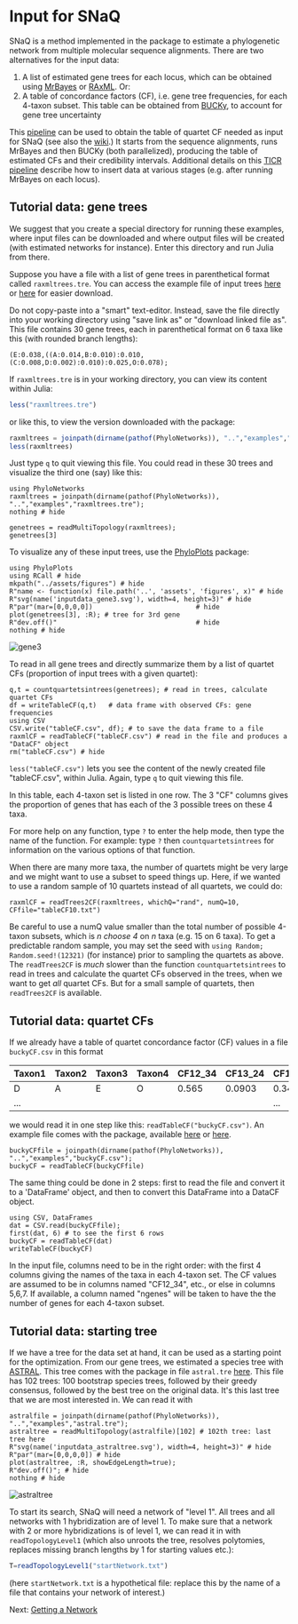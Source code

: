 # Input for SNaQ

SNaQ is a method implemented in the package to estimate a phylogenetic network
from multiple molecular sequence alignments. There are two alternatives for the input data:

1. A list of estimated gene trees for each locus, which can be obtained using [MrBayes](http://mrbayes.sourceforge.net) or [RAxML](http://sco.h-its.org/exelixis/software.html). Or:
2. A table of concordance factors (CF), i.e. gene tree frequencies, for each 4-taxon subset. This table can be obtained from [BUCKy](http://www.stat.wisc.edu/~ane/bucky/), to account for gene tree uncertainty

This [pipeline](https://github.com/nstenz/TICR) can be used to obtain the table of
quartet CF needed as input for SNaQ
(see also the [wiki](https://github.com/crsl4/PhyloNetworks.jl/wiki/TICR:-from-alignments-to-quartet-concordance-factors).)
It starts from the sequence alignments,
runs MrBayes and then BUCKy (both parallelized), producing the
table of estimated CFs and their credibility intervals.
Additional details on this [TICR pipeline](@ref)
describe how to insert data at various stages (e.g. after running MrBayes on each locus).

## Tutorial data: gene trees

We suggest that you create a special directory for running these examples,
where input files can be downloaded and where output files will be
created (with estimated networks for instance). Enter this directory
and run Julia from there.

Suppose you have a file with a list of gene trees in parenthetical
format called `raxmltrees.tre`.
You can access the example file of input trees
[here](https://github.com/crsl4/PhyloNetworks/blob/master/examples/raxmltrees.tre)
or
[here](https://raw.githubusercontent.com/crsl4/PhyloNetworks/master/examples/raxmltrees.tre)
for easier download.

Do not copy-paste into a "smart" text-editor. Instead, save the file
directly into your working directory using "save link as" or "download linked file as".
This file contains 30 gene trees, each in parenthetical format on 6 taxa
like this (with rounded branch lengths):

`(E:0.038,((A:0.014,B:0.010):0.010,(C:0.008,D:0.002):0.010):0.025,O:0.078);`

If `raxmltrees.tre` is in your working directory, you can view its content
within Julia:
```julia
less("raxmltrees.tre")
```
or like this, to view the version downloaded with the package:
```julia
raxmltrees = joinpath(dirname(pathof(PhyloNetworks)), "..","examples","raxmltrees.tre")
less(raxmltrees)
```
Just type `q` to quit viewing this file.
You could read in these 30 trees and visualize the third one (say) like this:
```@example qcf
using PhyloNetworks
raxmltrees = joinpath(dirname(pathof(PhyloNetworks)), "..","examples","raxmltrees.tre");
nothing # hide
```
```@repl qcf
genetrees = readMultiTopology(raxmltrees);
genetrees[3]
```
To visualize any of these input trees, use the
[PhyloPlots](https://github.com/cecileane/PhyloPlots.jl) package:
```@example qcf
using PhyloPlots
using RCall # hide
mkpath("../assets/figures") # hide
R"name <- function(x) file.path('..', 'assets', 'figures', x)" # hide
R"svg(name('inputdata_gene3.svg'), width=4, height=3)" # hide
R"par"(mar=[0,0,0,0])                          # hide
plot(genetrees[3], :R); # tree for 3rd gene
R"dev.off()"                                   # hide
nothing # hide
```
![gene3](../assets/figures/inputdata_gene3.svg)

To read in all gene trees and directly summarize them by a list
of quartet CFs (proportion of input trees with a given quartet):
```@repl qcf
q,t = countquartetsintrees(genetrees); # read in trees, calculate quartet CFs
df = writeTableCF(q,t)   # data frame with observed CFs: gene frequencies
using CSV
CSV.write("tableCF.csv", df); # to save the data frame to a file
raxmlCF = readTableCF("tableCF.csv") # read in the file and produces a "DataCF" object
rm("tableCF.csv") # hide
```
`less("tableCF.csv")` lets you see the content of the newly created
file "tableCF.csv", within Julia. Again, type `q` to quit viewing this file.

In this table, each 4-taxon set is listed in one row.
The 3 "CF" columns gives the proportion of genes that has
each of the 3 possible trees on these 4 taxa.

For more help on any function, type `?` to enter the help mode,
then type the name of the function. For example: type `?` then `countquartetsintrees`
for information on the various options of that function.

When there are many more taxa, the number of quartets
might be very large and we might want to use a subset to speed things up.
Here, if we wanted to use a random sample of 10 quartets
instead of all quartets, we could do:

`raxmlCF = readTrees2CF(raxmltrees, whichQ="rand", numQ=10, CFfile="tableCF10.txt")`

Be careful to use a numQ value smaller than the total number of possible
4-taxon subsets, which is *n choose 4* on *n* taxa (e.g. 15 on 6 taxa).
To get a predictable random sample, you may set the seed with
`using Random; Random.seed!(12321)`
(for instance) prior to sampling the quartets as above.
The `readTrees2CF` is *much* slower than the function `countquartetsintrees`
to read in trees and calculate the quartet CFs observed in the trees,
when we want to get *all* quartet CFs. But for a small sample of quartets,
then `readTrees2CF` is available.

## Tutorial data: quartet CFs

If we already have a table of quartet concordance factor (CF) values
in a file `buckyCF.csv` in this format

| Taxon1 | Taxon2 | Taxon3 | Taxon4 | CF12_34 | CF13_24 | CF14_23
|:-------|:-------|:-------|:-------|:--------|:--------|:-------
| D      | A| E | O|   0.565 |       0.0903 |       0.3447
| ...    |  |   |  |         |              |       ...

we would read it in one step like this: `readTableCF("buckyCF.csv")`.
An example file comes with the package, available
[here](https://github.com/crsl4/PhyloNetworks/blob/master/examples/buckyCF.csv)
or
[here](https://raw.githubusercontent.com/crsl4/PhyloNetworks/master/examples/buckyCF.csv).

```@repl qcf
buckyCFfile = joinpath(dirname(pathof(PhyloNetworks)), "..","examples","buckyCF.csv");
buckyCF = readTableCF(buckyCFfile)
```
The same thing could be done in 2 steps:
first to read the file and convert it to a 'DataFrame' object,
and then to convert this DataFrame into a DataCF object.
```@repl qcf
using CSV, DataFrames
dat = CSV.read(buckyCFfile);
first(dat, 6) # to see the first 6 rows
buckyCF = readTableCF(dat)
writeTableCF(buckyCF)
```
In the input file, columns need to be in the right order:
with the first 4 columns giving the names of the taxa in each 4-taxon set.
The CF values are assumed to be in columns named "CF12_34", etc.,
or else in columns 5,6,7.
If available, a column named "ngenes" will be taken to have the
the number of genes for each 4-taxon subset.

## Tutorial data: starting tree

If we have a tree for the data set at hand,
it can be used as a starting point for the optimization.
From our gene trees, we estimated a species tree with
[ASTRAL](https://github.com/smirarab/ASTRAL/blob/master/astral-tutorial.md).
This tree comes with the package in file `astral.tre`
[here](https://github.com/crsl4/PhyloNetworks/blob/master/examples/astral.tre).
This file has 102 trees: 100 bootstrap species trees,
followed by their greedy consensus,
followed by the best tree on the original data.
It's this last tree that we are most interested in.
We can read it with
```@example qcf
astralfile = joinpath(dirname(pathof(PhyloNetworks)), "..","examples","astral.tre");
astraltree = readMultiTopology(astralfile)[102] # 102th tree: last tree here
R"svg(name('inputdata_astraltree.svg'), width=4, height=3)" # hide
R"par"(mar=[0,0,0,0]) # hide
plot(astraltree, :R, showEdgeLength=true);
R"dev.off()"; # hide
nothing # hide
```
![astraltree](../assets/figures/inputdata_astraltree.svg)

To start its search, SNaQ will need a network of "level 1".
All trees and all networks with 1 hybridization are of level 1.
To make sure that a network with 2 or more hybridizations is of level 1,
we can read it in with
`readTopologyLevel1` (which also unroots the tree, resolves polytomies,
replaces missing branch lengths by 1 for starting values etc.):
```julia
T=readTopologyLevel1("startNetwork.txt")
```
(here `startNetwork.txt` is a hypothetical file: replace this by
the name of a file that contains your network of interest.)

Next: [Getting a Network](@ref)
